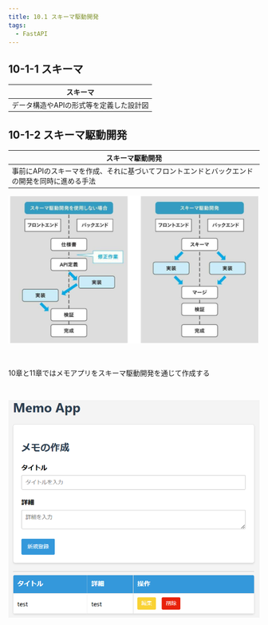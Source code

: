 ```yaml
---
title: 10.1 スキーマ駆動開発
tags:
  - FastAPI
---
```


## 10-1-1 スキーマ

|スキーマ|
|---|
|データ構造やAPIの形式等を定義した設計図|

## 10-1-2 スキーマ駆動開発

|スキーマ駆動開発|
|---|
|事前にAPIのスキーマを作成、それに基づいてフロントエンドとバックエンドの開発を同時に進める手法|

![alt text](<../../../images/10.1 スキーマ駆動開発/10.1 スキーマ駆動開発_J0133291.png>)

<br>

10章と11章ではメモアプリをスキーマ駆動開発を通じて作成する

<br>

![alt text](<../../../images/10.1 スキーマ駆動開発/10.1 スキーマ駆動開発_J0133291-1.png>)